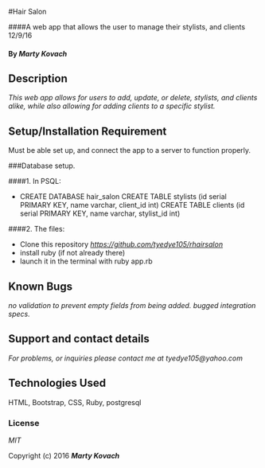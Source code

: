 

#Hair Salon

####A web app that allows the user to manage their stylists, and clients 12/9/16

#### By _Marty Kovach_

## Description

_This web app allows for users to add, update, or delete, stylists, and clients alike, while also allowing for adding clients to a specific stylist._


## Setup/Installation Requirement
  Must be able set up, and connect the app to a server to function properly.

###Database setup.

####1. In PSQL:
* CREATE DATABASE hair_salon
CREATE TABLE stylists (id serial PRIMARY KEY, name varchar, client_id int)
CREATE TABLE clients (id serial PRIMARY KEY, name varchar, stylist_id int)

####2. The files:
* Clone this repository
_https://github.com/tyedye105/rhairsalon_
* install ruby (if not already there)
* launch it in the terminal with ruby app.rb



## Known Bugs
 _no validation to prevent empty fields from being added. bugged integration specs._

## Support and contact details

_For problems, or inquiries please contact me at tyedye105@yahoo.com_

## Technologies Used
HTML, Bootstrap, CSS, Ruby, postgresql

### License

*MIT*

Copyright (c) 2016 **_Marty Kovach_**
